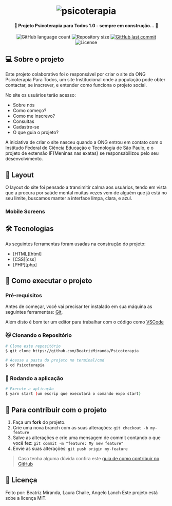 <h1 align="center">
    <img alt="psicoterapia" title="#psicoterapia" src="./assets/psicoterapia.png" />
</h1>

<h4 align="center"> 
	🚧 Projeto Psicoterapia para Todos 1.0 - sempre em construção... 🚧
</h4>

<p align="center">
  <img alt="GitHub language count" src="https://img.shields.io/github/languages/count/BeatrizMiranda/Psicoterapia?color=%2304D361">

  <img alt="Repository size" src="https://img.shields.io/github/repo-size/BeatrizMiranda/Psicoterapia">
  
  <a href="https://github.com/BeatrizMiranda/Psicoterapia/commits/master">
    <img alt="GitHub last commit" src="https://img.shields.io/github/last-commit/BeatrizMiranda/Psicoterapia">
  </a>

  <img alt="License" src="https://img.shields.io/badge/license-MIT-brightgreen">
</p>


## 💻 Sobre o projeto

Este projeto colaborativo foi o responsável por criar o site da ONG Psicoterapia Para Todos, um site Institucional onde a população pode obter contactar, se inscrever, e entender como funciona o projeto social.

No site os usuários terão acesso:
- Sobre nós
- Como começo?
- Como me inscrevo?    
- Consultas 
- Cadastre-se
- O que guia o projeto?

A iniciativa de criar o site nasceu quando a ONG entrou em contato com o Institudo Federal de Ciência Educação e Tecnologia de São Paulo, e o projeto de extensão IF{Meninas nas exatas} se responsabilizou pelo seu desenvolvimento.

## 🎨 Layout

O layout do site foi pensado a transimitir calma aos usuários, tendo em vista que a procura por saúde mental muitas vezes vem de alguém que já está no seu limite, buscamos manter a interface limpa, clara, e azul.

### Mobile Screens

<p align="center">
  
</p>

## 🛠 Tecnologias

As seguintes ferramentas foram usadas na construção do projeto:
- [HTML][html]
- [CSS][css]
- [PHP][php]

## :calling: Como executar o projeto

### Pré-requisitos

Antes de começar, você vai precisar ter instalado em sua máquina as seguintes ferramentas:
[Git](https://git-scm.com), 

Além disto é bom ter um editor para trabalhar com o código como [VSCode][vscode]

### :cat: Clonando o Repositório

```bash
# Clone este repositório
$ git clone https://github.com/BeatrizMiranda/Psicoterapia
            
# Acesse a pasta do projeto no terminal/cmd
$ cd Psicoterapia
```

### :repeat: Rodando a aplicação
```bash
# Execute a aplicação
$ yarn start (um escrip que executará o comando expo start)

```

## :raising_hand: Para contribuir com o projeto

1. Faça um **fork** do projeto.
2. Crie uma nova branch com as suas alterações: `git checkout -b my-feature`
3. Salve as alterações e crie uma mensagem de commit contando o que você fez: `git commit -m "feature: My new feature"`
4. Envie as suas alterações: `git push origin my-feature`
> Caso tenha alguma dúvida confira este [guia de como contribuir no GitHub](https://github.com/firstcontributions/first-contributions)

## 📝 Licença

Feito por: Beatriz Miranda, Laura Chaile, Angelo Lanch
Este projeto está sobe a licença MIT.


[nodejs]: https://nodejs.org/
[typescript]: https://www.typescriptlang.org/
[expo]: https://expo.io/
[rn]: https://facebook.github.io/react-native/
[yarn]: https://yarnpkg.com/
[vscode]: https://code.visualstudio.com/
[vceditconfig]: https://marketplace.visualstudio.com/items?itemName=EditorConfig.EditorConfig
[license]: https://opensource.org/licenses/MIT
